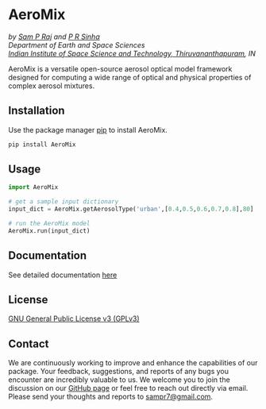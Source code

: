 # AeroMix
*by [Sam P Raj](https://github.com/sampr7/) and [P R Sinha](https://www.iist.ac.in/ess/prs)*  
*Department of Earth and Space Sciences*  
*[Indian Institute of Space Science and Technology, Thiruvananthapuram](https://www.iist.ac.in/), IN*  

AeroMix is a versatile open-source aerosol optical model framework designed for computing a wide range of optical and physical properties of complex aerosol mixtures.

## Installation

Use the package manager [pip](https://pypi.org/) to install AeroMix.

```bash
pip install AeroMix
```

## Usage

```python
import AeroMix

# get a sample input dictionary
input_dict = AeroMix.getAerosolType('urban',[0.4,0.5,0.6,0.7,0.8],80]

# run the AeroMix model
AeroMix.run(input_dict)

```

## Documentation
See detailed documentation [here](Documentation.md)

## License

[GNU General Public License v3 (GPLv3)](https://www.gnu.org/licenses/gpl-3.0.en.html)

## Contact
We are continuously working to improve and enhance the capabilities of our package. Your feedback, suggestions, and reports of any bugs you encounter are incredibly valuable to us. We welcome you to join the discussion on our [GitHub page](https://github.com/sampr7/AeroMix)  or feel free to reach out directly via email. Please send your thoughts and reports to sampr7@gmail.com. 
